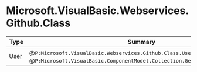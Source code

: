 ﻿
# Microsoft.VisualBasic.Webservices.Github.Class

|Type|Summary|
|----|-------|
|[User](./User.md)|@``P:Microsoft.VisualBasic.Webservices.Github.Class.User.login``是主键@``P:Microsoft.VisualBasic.ComponentModel.Collection.Generic.INamedValue.Key``|

